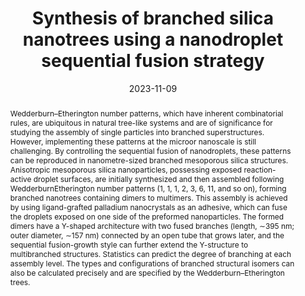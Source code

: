 ---
title: "Synthesis of branched silica nanotrees using a nanodroplet sequential fusion strategy"
authors:
- Yuzhu Ma
- You-Liang Zhu
- Runfeng Lin
- Yan Ai
- Linlin Duan
- Kun Lan
- Bing Ma
- Jia Jia
- Wei Zhang
- Changyao Wang
- Jie Zhang
- Angang Dong
- Zhongyuan Lu
- Xiaomin Li
- Dongyuan Zhao
date: "2023-11-09"
doi: "10.1038/s44160-023-00434-z"
publication_types: ["期刊文章"]
publication: "Nature Synthesis"
publication_short: "Nat. Synth"
abstract: "Wedderburn–Etherington number patterns, which have inherent  combinatorial rules, are ubiquitous in natural tree-like systems and are  of significance for studying the assembly of single particles into  branched superstructures. However, implementing these patterns at the  microor nanoscale is still challenging. By controlling the sequential  fusion of nanodroplets, these patterns can be reproduced in  nanometre-sized branched mesoporous silica structures. Anisotropic  mesoporous silica nanoparticles, possessing exposed reaction-active  droplet surfaces, are initially synthesized and then assembled following  WedderburnEtherington number patterns (1, 1, 1, 2, 3, 6, 11, and so  on), forming branched nanotrees containing dimers to multimers. This  assembly is achieved by using ligand-grafted palladium nanocrystals as  an adhesive, which can fuse the droplets exposed on one side of the  preformed nanoparticles. The formed dimers have a Y-shaped architecture  with two fused branches (length, ∼395 nm; outer diameter, ∼157 nm)  connected by an open tube that grows later, and the sequential  fusion-growth style can further extend the Y-structure to multibranched  structures. Statistics can predict the degree of branching at each  assembly level. The types and configurations of branched structural  isomers can also be calculated precisely and are specified by the  Wedderburn–Etherington trees."
url_pdf: "https://www.nature.com/articles/s44160-023-00434-z"
---